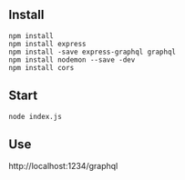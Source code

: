 ## Install

```shell
npm install
npm install express
npm install -save express-graphql graphql
npm install nodemon --save -dev
npm install cors
```

## Start

```shell
node index.js
```

## Use

http://localhost:1234/graphql